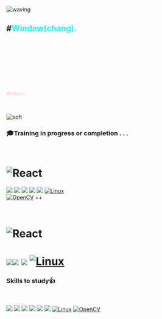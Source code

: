 

![waving](https://capsule-render.vercel.app/api?type=waving&height=200&text=Opportunity%20for%20self-growth&fontAlign=50&fontSize=40&fontAlignY=40&color=gradient)

## #<span style="color:Aqua">Window(chang).</span><span style="color:white">DongHyuk.Tags</span>

<span style="color:white">#Start of a second life 🥈

<span style="color:white">#latecomer trainee 💤

<span style="color:white">#Sub-account = Fishman 🐟 & Korean Style sashimi,Sushi 🔪</span>

<span style="color:white">#Quick adaptability ,Concentration 🦸‍♂️</span>

<span style="color:Pink">#return </span>

<span style="color:white">positive 👨‍❤️ </span>


![soft](https://capsule-render.vercel.app/api?type=soft&color=&text=Deep%20JD%20use%20%20readme_special_repository&fontSize=35&animation=twinkling)

### 🎓Training in progress or completion . . .

<br>

![React](https://img.shields.io/badge/[intel]_edge_AI_S/W_academy-blue?style=flat)
=
 <img src="https://img.shields.io/badge/C -black?style=flat&logo=C&logoColor=A8B9CC"/> <img src="https://img.shields.io/badge/C++-green?style=flat&logo=cplusplus&logoColor=00599C"/> <img src="https://img.shields.io/badge/Python-yellow?style=flat&logo=python&logoColor=3776AB"/> 
<img src="https://img.shields.io/badge/STM32 -red?style=flat&logo=stmicroelectronics&logoColor=03234B"/> 
<img src="https://img.shields.io/badge/arm Keil -purple?style=flat&logo=armkeil&logoColor=394049"/> 
[![Linux](https://img.shields.io/badge/Linux-FCC624?style=flat&logo=linux&logoColor=black)](https://www.linux.org/)  
[![OpenCV](https://img.shields.io/badge/OpenCV-5C3EE8?style=flat&logo=opencv)](https://opencv.org/) ++
 
<br>
 
![React](https://img.shields.io/badge/[Seoul]_Cyber_University-Aqua?style=flat)
=
<img src="https://img.shields.io/badge/C -black?style=flat&logo=C&logoColor=A8B9CC"/><img src="https://img.shields.io/badge/Python-yellow?style=flat&logo=python&logoColor=3776AB"/>
<img src="https://img.shields.io/badge/MySql-white?style=flat&logo=mysql&logoColor=4479A1"/>
[![Linux](https://img.shields.io/badge/Linux-FCC624?style=flat&logo=linux&logoColor=black)](https://www.linux.org/)
=

### Skills to study👍

<br>
<!--https://simpleicons.org/?q=C-->
<!--https://shields.io/-->

<img src="https://img.shields.io/badge/C -black?style=flat&logo=C&logoColor=A8B9CC"/> <img src="https://img.shields.io/badge/C++-green?style=flat&logo=cplusplus&logoColor=00599C"/> 
<img src="https://img.shields.io/badge/Python-yellow?style=flat&logo=python&logoColor=3776AB"/> 
<img src="https://img.shields.io/badge/MySql-white?style=flat&logo=mysql&logoColor=4479A1"/>
<img src="https://img.shields.io/badge/STM32 -red?style=flat&logo=stmicroelectronics&logoColor=03234B"/> 
<img src="https://img.shields.io/badge/arm Keil -purple?style=flat&logo=armkeil&logoColor=394049"/> 
[![Linux](https://img.shields.io/badge/Linux-FCC624?style=flat&logo=linux&logoColor=black)](https://www.linux.org/)
[![OpenCV](https://img.shields.io/badge/OpenCV-5C3EE8?style=flat&logo=opencv)](https://opencv.org/) 

<!--
[![ROS2](https://img.shields.io/badge/ROS2-22314E?style=flat&logo=ros)](https://index.ros.org/doc/ros2/)
-->
